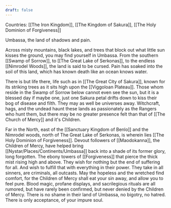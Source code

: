 ```yaml
---
draft: false
---
```

Countries: [[The Iron Kingdom]], [[The Kingdom of Sakura]], [[The Holy Dominion of Forgiveness]]

Umbassa, the land of shadows and pain.

Across misty mountains, black lakes, and trees that block out what little sun kisses the ground, you may find yourself in Umbassa. From the southern [[Swamp of Sorrow]], to [[The Great Lake of Serkonas]], to the endless [[Nimrodel Woods]], the land is said to be cursed. Pain has soaked into the soil of this land, which has known death like an ocean knows water.

There is but life there, life such as in [[The Great City of Sakura]], known for its striking trees as it sits high upon the [[Viggoloan Plateau]]. Those whom reside in the Swamp of Sorrow below cannot even see the sun, but it is a blessed day if maybe one, just one Sakura petal drifts down to kiss their bog of disease and filth. They may as well be universes away. Witchcraft, hags, and the undead haunt these lands as passionately as the Rangers who hunt them, but there may be no greater presence felt than that of [[The Church of Mercy]] and it's Children.

Far in the North, east of the [[Sanctuary Kingdom of Benlo]] and the Nimrodel woods, north of The Great Lake of Serkonas, is wherein lies [[The Holy Dominion of Forgiveness]]. Devout followers of [[Maodokanna]], the Children of Mercy, have helped bring [[Nystar/Places/Continents/Umbassa]] back into a shade of its former glory, long forgotten. The ebony towers of [[Forgiveness]] that pierce the thick mist rising high and above. They wish for nothing but the end of suffering for all. And wish to fulfill that with everything in their power. They take in all sinners, are criminals, all outcasts. May the hopeless and the wretched find comfort, for the Children of Mercy shall eat your sin away, and allow you to feel pure. Blood magic, profane displays, and sacrilegious rituals are all rumored, but have rarely been confirmed, but never denied by the Children of Mercy. There is no shame in their land of Umbassa, no bigotry, no hatred. There is only acceptance, of your impure soul.